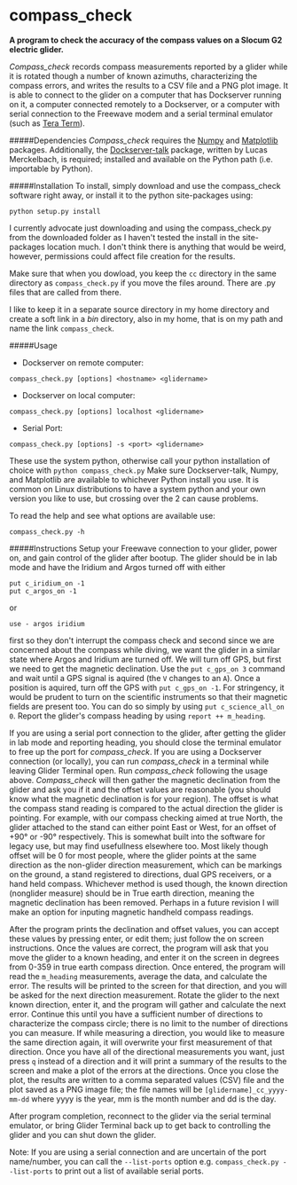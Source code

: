 # compass_check
**A program to check the accuracy of the compass values on a Slocum G2 electric glider.**

*Compass_check* records compass measurements reported by a glider while it is rotated though a number of known azimuths, characterizing the compass errors, and writes the results to a CSV file and a PNG plot image.  It is able to connect to the glider on a computer that has Dockserver running on it, a computer connected remotely to a Dockserver, or a computer with serial connection to the Freewave modem and a serial terminal emulator (such as [Tera Term](https://ttssh2.osdn.jp/index.html.en)).


#####Dependencies
*Compass_check* requires the [Numpy](http://www.numpy.org/) and [Matplotlib](http://matplotlib.org/) packages.
Additionally, the [Dockserver-talk](https://sourceforge.net/projects/dockserver-talk/) package, written by Lucas Merckelbach, is required; installed and available on the Python path (i.e. importable by Python).

#####Installation
To install, simply download and use the compass_check software right away, or install it to the python site-packages using:
```
python setup.py install
```
I currently advocate just downloading and using the compass_check.py from the downloaded folder as I haven't tested the install in the site-packages location much.  I don't think there is anything that would be weird, however, permissions could affect file creation for the results.

Make sure that when you dowload, you keep the `cc` directory in the same directory as `compass_check.py` if you move the files around.  There are .py files that are called from there.

I like to keep it in a separate source directory in my home directory and create a soft link in a *bin* directory, also in my home, that is on my path and name the link `compass_check`.

#####Usage
* Dockserver on remote computer: 
```
compass_check.py [options] <hostname> <glidername>
```
* Dockserver on local computer: 
```
compass_check.py [options] localhost <glidername>
```
* Serial Port: 
```
compass_check.py [options] -s <port> <glidername>
```
These use the system python, otherwise call your python installation of choice with `python compass_check.py`
Make sure Dockserver-talk, Numpy, and Matplotlib are available to whichever Python install you use.  It is common on Linux distributions to have a system python and your own version you like to use, but crossing over the 2 can cause problems.

To read the help and see what options are available use:
```
compass_check.py -h
```

#####Instructions
Setup your Freewave connection to your glider, power on, and gain control of the glider after bootup.  The glider should be in lab mode and have the Iridium and Argos turned off with either
```
put c_iridium_on -1
put c_argos_on -1
```
or 
```
use - argos iridium
```
first so they don't interrupt the compass check and second since we are concerned about the compass while diving, we want the glider in a similar state where Argos and Iridium are turned off.  We will turn off GPS, but first we need to get the magnetic declination.  Use the `put c_gps_on 3` command and wait until a GPS signal is aquired (the `V` changes to an `A`).  Once a position is aquired, turn off the GPS with `put c_gps_on -1`.  For stringency, it would be prudent to turn on the scientific instruments so that their magnetic fields are present too.  You can do so simply by using `put c_science_all_on 0`.  Report the glider's compass heading by using `report ++ m_heading`.  

If you are using a serial port connection to the glider, after getting the glider in lab mode and reporting heading, you should close the terminal emulator to free up the port for *compass_check*.  If you are using a Dockserver connection (or locally), you can run *compass_check* in a terminal while leaving Glider Terminal open.  Run *compass_check* following the usage above.  *Compass_check* will then gather the magnetic declination from the glider and ask you if it and the offset values are reasonable (you should know what the magnetic declination is for your region).  The offset is what the compass stand reading is compared to the actual direction the glider is pointing.  For example, with our compass checking aimed at true North, the glider attached to the stand can either point East or West, for an offset of +90° or -90° respectively.  This is somewhat built into the software for legacy use, but may find usefullness elsewhere too.  Most likely though offset will be 0 for most people, where the glider points at the same direction as the non-glider direction measurement, which can be markings on the ground, a stand registered to directions, dual GPS receivers, or a hand held compass.  Whichever method is used though, the known direction (nonglider measure) should be in True earth direction, meaning the magnetic declination has been removed.  Perhaps in a future revision I will make an option for inputing magnetic handheld compass readings.  

After the program prints the declination and offset values, you can accept these values by pressing enter, or edit them; just follow the on screen instructions.  Once the values are correct, the program will ask that you move the glider to a known heading, and enter it on the screen in degrees from 0-359 in true earth compass direction.  Once entered, the program will read the `m_heading` measurements, average the data, and calculate the error.  The results will be printed to the screen for that direction, and you will be asked for the next direction measurement.  Rotate the glider to the next known direction, enter it, and the program will gather and calculate the next error.  Continue this until you have a sufficient number of directions to characterize the compass circle; there is no limit to the number of directions you can measure.  If while measuring a direction, you would like to measure the same direction again, it will overwrite your first measurement of that direction.  Once you have all of the directional measurements you want, just press `q` instead of a direction and it will print a summary of the results to the screen and make a plot of the errors at the directions.  Once you close the plot, the results are written to a comma separated values (CSV) file and the plot saved as a PNG image file; the file names will be `[glidername]_cc_yyyy-mm-dd` where yyyy is the year, mm is the month number and dd is the day.

After program completion, reconnect to the glider via the serial terminal emulator, or bring Glider Terminal back up to get back to controlling the glider and you can shut down the glider.

Note: If you are using a serial connection and are uncertain of the port name/number, you can call the `--list-ports` option e.g. `compass_check.py --list-ports` to print out a list of available serial ports.

